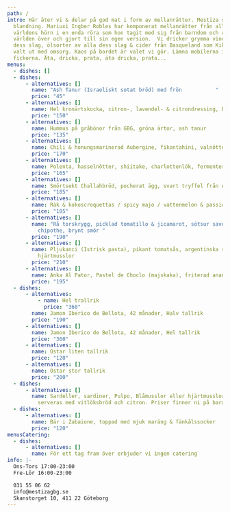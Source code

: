 ```yaml
---
path: /
intro: Här äter vi & delar på god mat i form av mellanrätter. Mestiza står för
  blandning. Mariuxi Ingber Robles har komponerat mellanrätter från alla
  världens hörn i en enda röra som hon tagit med sig från barndom och resor
  världen över och gjort till sin egen version.  Vi dricker grymma viner av alla
  dess slag, ölsorter av alla dess slag & cider från Basqueland som Kiki Ingber
  valt ut med omsorg. Kaos på bordet är valet vi gör. Lämna mobilerna i
  fickorna. Äta, dricka, prata, äta dricka, prata...
menus:
  - dishes: []
  - dishes:
      - alternatives: []
        name: "Ash Tanur (Israeliskt sotat bröd) med frön           "
        price: "45"
      - alternatives: []
        name: Hel kronärtskocka, citron-, lavendel- & citrondressing, blåbärsmajo
        price: "150"
      - alternatives: []
        name: Hummus på gråbönor från GBG, gröna ärtor, ash tanur
        price: "135"
      - alternatives: []
        name: Chili & honungsmarinerad Aubergine, fikontahini, valnötter
        price: "170"
      - alternatives: []
        name: Polenta, hasselnötter, shiitake, charlottenlök, fermenterad bönbulong
        price: "165"
      - alternatives: []
        name: Smörtsekt Challahbröd, pocherat ägg, svart tryffel från Alba
        price: "185"
      - alternatives: []
        name: Räk & kokoscroquettas / spicy majo / vattenmelon & passionfruktsdressing
        price: "185"
      - alternatives: []
        name: "Rå torskrygg, picklad tomatillo & jicamarot, sötsur savojkål, chili
          chipothe, brynt smör "
        price: "190"
      - alternatives: []
        name: Pljukanci (Istrisk pasta), pikant tomatsås, argentinska räkor,
          hjärtmusslor
        price: "210"
      - alternatives: []
        name: Anka Al Pator, Pastel de Choclo (majskaka), friterad ananas
        price: "195"
  - dishes:
      - alternatives:
          - name: Hel trallrik
            price: "360"
        name: Jamon Iberico de Bellota, 42 månader, Halv tallrik
        price: "190"
      - alternatives: []
        name: Jamon Iberico de Bellota, 42 månader, Hel tallrik
        price: "360"
      - alternatives: []
        name: Ostar liten tallrik
        price: "120"
      - alternatives: []
        name: Ostar stor tallrik
        price: "200"
  - dishes:
      - alternatives: []
        name: Sardeller, sardiner, Pulpo, Blåmusslor eller hjärtmusslor mm. i konserver,
          serveras med vitlöksbröd och citron. Priser finner ni på bardisken.
  - dishes:
      - alternatives: []
        name: Bär i Zabaione, toppad med mjuk maräng & fänkålssocker
        price: "120"
menusCatering:
  - dishes:
      - alternatives: []
        name: För ett tag fram över erbjuder vi ingen catering
info: |-
  Ons-Tors 17:00-23:00
  Fre-Lör 16:00-23:00

  031 55 06 62
  info@mestizagbg.se
  Skanstorget 10, 411 22 Göteborg
---
```

